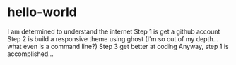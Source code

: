 # hello-world
I am determined to understand the internet
Step 1 is get a github account
Step 2 is build a responsive theme using ghost (I'm so out of my depth... what even is a command line?)
Step 3 get better at coding
Anyway, step 1 is accomplished...
